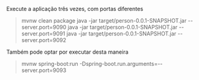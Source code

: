 Execute a aplicação três vezes, com portas diferentes

> mvnw clean package
> java -jar target/person-0.0.1-SNAPSHOT.jar --server.port=9090
> java -jar target/person-0.0.1-SNAPSHOT.jar --server.port=9091
> java -jar target/person-0.0.1-SNAPSHOT.jar --server.port=9092

Também pode optar por executar desta maneira
> mvnw spring-boot:run -Dspring-boot.run.arguments=--server.port=9093

